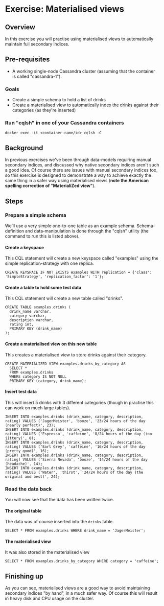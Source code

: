 ﻿Exercise: Materialised views
============================


Overview
--------
In this exercise you will practise using materialised views to automatically maintain full secondary indices.


Pre-requisites
--------------
* A working single-node Cassandra cluster (assuming that the container is called "cassandra-1").

### Goals
* Create a simple schema to hold a list of drinks
* Create a materialised view to automatically index the drinks against their categories (as they're inserted)


### Run "cqlsh" in one of your Cassandra containers
```
docker exec -it <container-name/id> cqlsh -C
```


Background
----------

In previous exercises we've been through data-models requiring manual secondary indices, and discussed why native secondary indices aren't such a good idea. Of course there are issues with manual secondary indices too, so this exercise is designed to demonstrate a way to achieve exactly the same thing in a safer way using materialised views (__note the American spelling correction of "MaterialiZed view"__).


Steps
-----


### Prepare a simple schema
We’ll use a very simple one-to-one table as an example schema. Schema-definition and data-manipulation is done through the "cqlsh" utility (the command to run this is listed above).


#### Create a keyspace
This CQL statement will create a new keyspace called "examples" using the simple replication-strategy with one replica.
```
CREATE KEYSPACE IF NOT EXISTS examples WITH replication = {'class': 'SimpleStrategy', 'replication_factor': '1'};
```

#### Create a table to hold some test data
This CQL statement will create a new table called "drinks".
```
CREATE TABLE examples.drinks (
  drink_name varchar,
  category varchar,
  description varchar,
  rating int,
  PRIMARY KEY (drink_name)
);
```

#### Create a materialised view on this new table
This creates a materialised view to store drinks against their category.
```
CREATE MATERIALIZED VIEW examples.drinks_by_category AS
  SELECT *
  FROM examples.drinks
  WHERE category IS NOT NULL
  PRIMARY KEY (category, drink_name);
```

#### Insert test data
This will insert 5 drinks with 3 different categories (though in practise this can work on much large tables).
```
INSERT INTO examples.drinks (drink_name, category, description, rating) VALUES ('JagerMeister', 'booze', '23/24 hours of the day (nearly perfect)', 23);
INSERT INTO examples.drinks (drink_name, category, description, rating) VALUES ('Espresso', 'caffeine', '8/24 hours of the day (too jittery)', 8);
INSERT INTO examples.drinks (drink_name, category, description, rating) VALUES ('Earl Grey', 'caffeine', '16/24 hours of the day (pretty good)', 16);
INSERT INTO examples.drinks (drink_name, category, description, rating) VALUES ('Sierra Nevada', 'booze', '14/24 hours of the day (headache)', 14);
INSERT INTO examples.drinks (drink_name, category, description, rating) VALUES ('Water', 'thirst', '24/24 hours of the day (the original and best)', 24);
```


### Read the data back
You will now see that the data has been written twice.

#### The original table
The data was of course inserted into the `drinks` table.
```
SELECT * FROM examples.drinks WHERE drink_name = 'JagerMeister';
```

#### The materialised view
It was also stored in the materialised view
```
SELECT * FROM examples.drinks_by_category WHERE category = 'caffeine';
```


Finishing up
------------
As you can see, materialised views are a good way to avoid maintaining secondary indices "by hand", in a much safer way. Of course this will result in heavy disk and CPU usage on the cluster.
